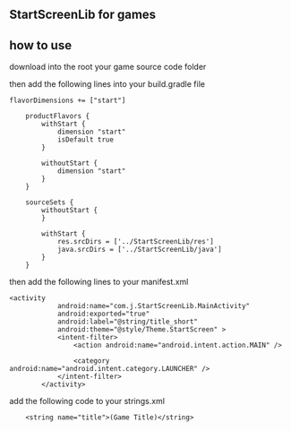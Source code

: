 ## StartScreenLib for games

## how to use

download into the root your game source code folder

then add the following lines into your build.gradle file
```
flavorDimensions += ["start"]

    productFlavors {
        withStart {
            dimension "start"
            isDefault true
        }

        withoutStart {
            dimension "start"
        }
    }

    sourceSets {
        withoutStart {
        }

        withStart {
            res.srcDirs = ['../StartScreenLib/res']
            java.srcDirs = ['../StartScreenLib/java']
        }
    }
```

then add the following lines to your manifest.xml
```
<activity
            android:name="com.j.StartScreenLib.MainActivity"
            android:exported="true"
            android:label="@string/title_short"
            android:theme="@style/Theme.StartScreen" >
            <intent-filter>
                <action android:name="android.intent.action.MAIN" />

                <category android:name="android.intent.category.LAUNCHER" />
            </intent-filter>
        </activity>
```
add the following code to your strings.xml
```
    <string name="title">(Game Title)</string>
```
